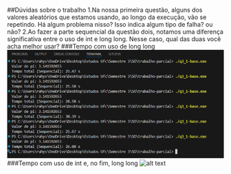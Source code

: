 ##Dúvidas sobre o trabalho
1.Na nossa primeira questão, alguns dos valores aleatórios que estamos usando, ao longo da execução, vão se repetindo. Há algum problema nisso? Isso indica algum tipo de falha? ou não?
2.Ao fazer a parte sequencial da questão dois, notamos uma diferença significativa entre o uso de int e long long. Nesse caso, qual das duas você acha melhor usar?
###Tempo com uso de long long
![alt text](image-1.png)
###Tempo com uso de int e, no fim, long long
![alt text](image-2.png)